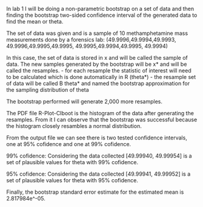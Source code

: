 In lab 1 I will be doing a non-parametric bootstrap on a set of data and then finding the bootstrap two-sided confidence interval of the generated data to find the mean or theta.  


The set of data was given and is a sample of 10 methamphetamine mass measurements done by a forensics lab:
  (49.9996,49.9994,49.9993, 
      49.9996,49.9995,49.9995, 
      49.9995,49.9994,49.9995, 
      49.9994)
      
In this case, the set of data is stored in x and will be called the sample of data.
The new samples generated by the bootstrap will be x* and will be called the resamples.
    - for each resample the statistic of interest will need to be calculated which is done automatically in R (theta*)
    - the resample set of data will be called B theta* and named the bootstrap approximation for the sampling distribution of theta

The bootstrap performed will generate 2,000 more resamples.

The PDF file R-Plot-CIboot is the histogram of the data after generating the resamples.  From it I can observe that the bootstrap was successful because the histogram closely resambles a normal distribution.

From the output file we can see there is two tested confidence intervals, one at 95% cofidence and one at 99% cofidence.

99% cofidence:  Considering the data collected [49.99940, 49.99954] is a set of plausible values for theta with 99% cofidence.

95% cofidence:  Considering the data collected [49.99941, 49.99952] is a set of plausible values for theta with 95% cofidence.

Finally, the bootstrap standard error estimate for the estimated mean is 2.817984e^-05.
